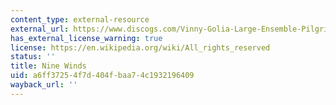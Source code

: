 ```yaml
---
content_type: external-resource
external_url: https://www.discogs.com/Vinny-Golia-Large-Ensemble-Pilgrimage-To-Obscurity/release/3062468
has_external_license_warning: true
license: https://en.wikipedia.org/wiki/All_rights_reserved
status: ''
title: Nine Winds
uid: a6ff3725-4f7d-404f-baa7-4c1932196409
wayback_url: ''
---
```

